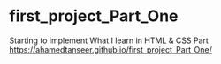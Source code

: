 # first_project_Part_One
Starting to implement What I learn in HTML &amp; CSS Part
https://ahamedtanseer.github.io/first_project_Part_One/
